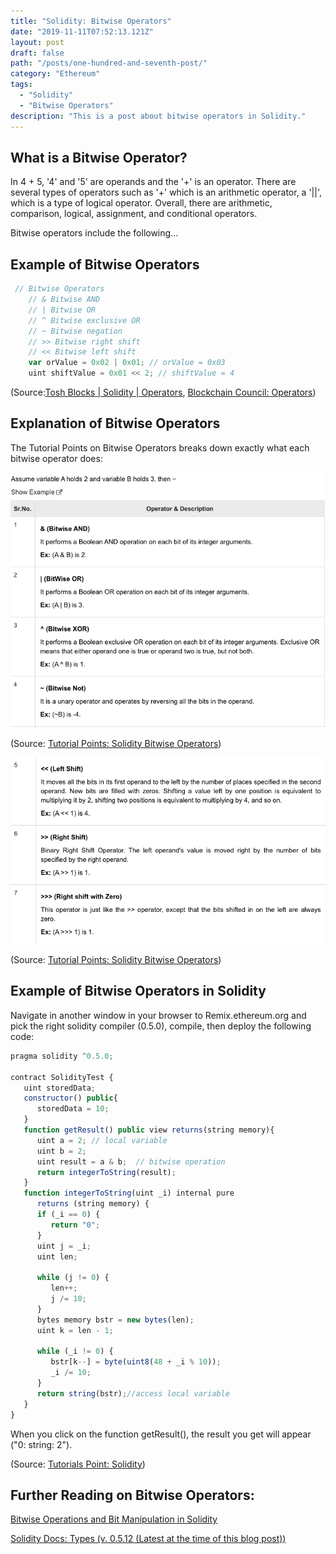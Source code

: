 ```yaml
---
title: "Solidity: Bitwise Operators"
date: "2019-11-11T07:52:13.121Z"
layout: post
draft: false
path: "/posts/one-hundred-and-seventh-post/"
category: "Ethereum"
tags:
  - "Solidity"
  - "Bitwise Operators"
description: "This is a post about bitwise operators in Solidity."
---
```


## What is a Bitwise Operator? 
In 4 + 5, '4' and '5' are operands and the '+' is an operator. There are several types of operators such as '+' which is an arithmetic operator, a '||', which is a type of logical operator. Overall, there are arithmetic, comparison, logical, assignment, and conditional operators. 

Bitwise operators include the following...

## Example of Bitwise Operators
```js
 // Bitwise Operators
    // & Bitwise AND 
    // | Bitwise OR 
    // ^ Bitwise exclusive OR 
    // ~ Bitwise negation
    // >> Bitwise right shift
    // << Bitwise left shift
    var orValue = 0x02 | 0x01; // orValue = 0x03
    uint shiftValue = 0x01 << 2; // shiftValue = 4
```
(Source:<a href="https://www.toshblocks.com/solidity/operators-arithmetic-logical-bitwise/">Tosh Blocks | Solidity | Operators</a>, <a href="https://www.blockchain-council.org/solidity/operators-arithmetic-logical-bitwise/"> Blockchain Council: Operators</a>) 

## Explanation of Bitwise Operators

The Tutorial Points on Bitwise Operators breaks down exactly what each bitwise operator does: 

![bitwise(1)](./bitwise(1).png)

(Source: <a href="https://www.tutorialspoint.com/solidity/solidity_operators.htm">Tutorial Points: Solidity Bitwise Operators</a>)

![bitwise(2)](./bitwise(2).png)

(Source: <a href="https://www.tutorialspoint.com/solidity/solidity_operators.htm">Tutorial Points: Solidity Bitwise Operators</a>)


## Example of Bitwise Operators in Solidity

Navigate in another window in your browser to Remix.ethereum.org and pick the right solidity compiler (0.5.0), compile, then deploy the following code: 

```javascript
pragma solidity ^0.5.0;

contract SolidityTest {
   uint storedData; 
   constructor() public{
      storedData = 10;   
   }
   function getResult() public view returns(string memory){
      uint a = 2; // local variable
      uint b = 2;
      uint result = a & b;  // bitwise operation
      return integerToString(result); 
   }
   function integerToString(uint _i) internal pure 
      returns (string memory) {
      if (_i == 0) {
         return "0";
      }
      uint j = _i;
      uint len;
      
      while (j != 0) {
         len++;
         j /= 10;
      }
      bytes memory bstr = new bytes(len);
      uint k = len - 1;
      
      while (_i != 0) {
         bstr[k--] = byte(uint8(48 + _i % 10));
         _i /= 10;
      }
      return string(bstr);//access local variable
   }
}
```
When you click on the function getResult(), the result you get will appear ("0: string: 2").

(Source: <a href="https://www.tutorialspoint.com/solidity/solidity_bitwise_operators.htm">Tutorials Point: Solidity</a>)

## Further Reading on Bitwise Operators: 

<a href="https://medium.com/@imolfar/bitwise-operations-and-bit-manipulation-in-solidity-ethereum-1751f3d2e216">Bitwise Operations and Bit Manipulation in Solidity</a><br/>

<a href="https://solidity.readthedocs.io/en/v0.5.12/types.html">Solidity Docs: Types (v. 0.5.12 (Latest at the time of this blog post))</a>